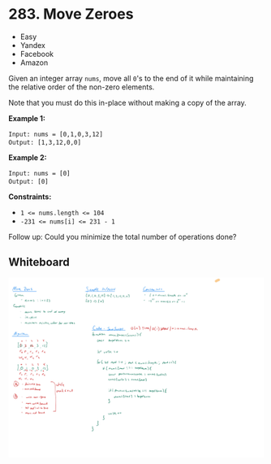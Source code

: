 # 283. Move Zeroes
- Easy
- Yandex
- Facebook
- Amazon

Given an integer array `nums`, move all `0`'s to the end of it while maintaining
the relative order of the non-zero elements.

Note that you must do this in-place without making a copy of the array.

**Example 1:**
```
Input: nums = [0,1,0,3,12]
Output: [1,3,12,0,0]
```

**Example 2:**
```
Input: nums = [0]
Output: [0]
```

**Constraints:**
- `1 <= nums.length <= 104`
- `-231 <= nums[i] <= 231 - 1`


Follow up: Could you minimize the total number of operations done?

## Whiteboard
![Whiteboard Image][whiteboard-image]

<!-- Refs -->
[whiteboard-image]: whiteboard.jpg

